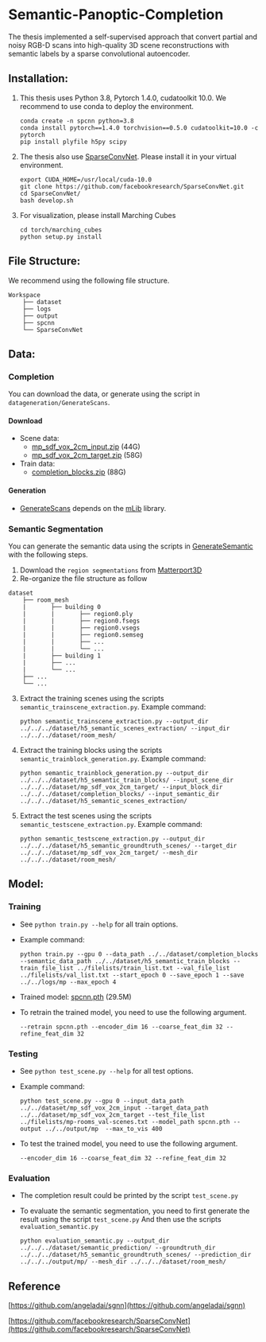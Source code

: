 # Semantic-Panoptic-Completion

The thesis implemented a self-supervised approach that convert partial and noisy RGB-D scans into high-quality 3D scene reconstructions with semantic labels by a sparse convolutional autoencoder.

## Installation:  
1. This thesis uses Python 3.8, Pytorch 1.4.0, cudatoolkit 10.0. We recommend to use conda to deploy the environment.
    ```
    conda create -n spcnn python=3.8
    conda install pytorch==1.4.0 torchvision==0.5.0 cudatoolkit=10.0 -c pytorch
    pip install plyfile h5py scipy
    ```

2. The thesis also use [SparseConvNet](https://github.com/facebookresearch/SparseConvNet). Please install it in your virtual environment.
    ```
    export CUDA_HOME=/usr/local/cuda-10.0
    git clone https://github.com/facebookresearch/SparseConvNet.git
    cd SparseConvNet/
    bash develop.sh
    ```

3. For visualization, please install Marching Cubes
    ```
    cd torch/marching_cubes
    python setup.py install
    ```

## File Structure:
We recommend using the following file structure.

```
Workspace
    ├── dataset
    ├── logs
    ├── output
    ├── spcnn
    └── SparseConvNet
```

## Data:
### Completion
You can download the data, or generate using the script in `datageneration/GenerateScans`.
#### Download
* Scene data: 
  - [mp_sdf_vox_2cm_input.zip](http://kaldir.vc.in.tum.de/adai/SGNN/mp_sdf_vox_2cm_input.zip) (44G)
  - [mp_sdf_vox_2cm_target.zip](http://kaldir.vc.in.tum.de/adai/SGNN/mp_sdf_vox_2cm_target.zip) (58G)
* Train data:
  - [completion_blocks.zip](http://kaldir.vc.in.tum.de/adai/SGNN/completion_blocks.zip) (88G)
#### Generation
* [GenerateScans](datageneration/GenerateScans) depends on the [mLib](https://github.com/niessner/mLib) library.

### Semantic Segmentation
You can generate the semantic data using the scripts in [GenerateSemantic](datageneration/GenerateSemantic) with the following steps.
1. Download the `region segmentations` from [Matterport3D](https://niessner.github.io/Matterport/)
2. Re-organize the file structure as follow
```
dataset
    ├── room_mesh
    |       ├── building 0
    |       |       ├── region0.ply
    |       |       ├── region0.fsegs
    |       |       ├── region0.vsegs
    |       |       ├── region0.semseg
    |       |       ├── ...
    |       |       └── ...
    |       ├── building 1
    |       ├── ...
    |       └── ...
    ├── ...
    └── ...
```
3. Extract the training scenes using the scripts `semantic_trainscene_extraction.py`. Example command: 

    ```
    python semantic_trainscene_extraction.py --output_dir ../../../dataset/h5_semantic_scenes_extraction/ --input_dir ../../../dataset/room_mesh/
    ```
4. Extract the training blocks using the scripts `semantic_trainblock_generation.py`. Example command: 

    ```
    python semantic_trainblock_generation.py --output_dir ../../../dataset/h5_semantic_train_blocks/ --input_scene_dir ../../../dataset/mp_sdf_vox_2cm_target/ --input_block_dir ../../../dataset/completion_blocks/ --input_semantic_dir ../../../dataset/h5_semantic_scenes_extraction/
    ```
5. Extract the test scenes using the scripts `semantic_testscene_extraction.py`. Example command: 

    ```
    python semantic_testscene_extraction.py --output_dir ../../../dataset/h5_semantic_groundtruth_scenes/ --target_dir ../../../dataset/mp_sdf_vox_2cm_target/ --mesh_dir ../../../dataset/room_mesh/
    ```
## Model:
### Training
* See `python train.py --help` for all train options. 
* Example command: 

    ```
    python train.py --gpu 0 --data_path ../../dataset/completion_blocks --semantic_data_path ../../dataset/h5_semantic_train_blocks --train_file_list ../filelists/train_list.txt --val_file_list ../filelists/val_list.txt --start_epoch 0 --save_epoch 1 --save ../../logs/mp --max_epoch 4
    ```

* Trained model: [spcnn.pth](https://drive.google.com/file/d/181jxSqdDnrfbA2328QOBS4jmh-rqdwez/view?usp=sharing) (29.5M)
* To retrain the trained model, you need to use the following argument.  

    ```
    --retrain spcnn.pth --encoder_dim 16 --coarse_feat_dim 32 --refine_feat_dim 32
    ```
### Testing
* See `python test_scene.py --help` for all test options. 
* Example command: 

    ```
    python test_scene.py --gpu 0 --input_data_path ../../dataset/mp_sdf_vox_2cm_input --target_data_path ../../dataset/mp_sdf_vox_2cm_target --test_file_list ../filelists/mp-rooms_val-scenes.txt --model_path spcnn.pth --output ../../output/mp  --max_to_vis 400
    ```
* To test the trained model, you need to use the following argument.  

    ```
    --encoder_dim 16 --coarse_feat_dim 32 --refine_feat_dim 32
    ```
### Evaluation
* The completion result could be printed by the script `test_scene.py` 

* To evaluate the semantic segmentation, you need to first generate the result using the script `test_scene.py` And then use the scripts `evaluation_semantic.py` 
    
    ```
    python evaluation_semantic.py --output_dir ../../../dataset/semantic_prediction/ --groundtruth_dir ../../../dataset/h5_semantic_groundtruth_scenes/ --prediction_dir ../../../output/mp/ --mesh_dir ../../../dataset/room_mesh/
    ```
## Reference
[https://github.com/angeladai/sgnn](https://github.com/angeladai/sgnn)

[https://github.com/facebookresearch/SparseConvNet](https://github.com/facebookresearch/SparseConvNet)
